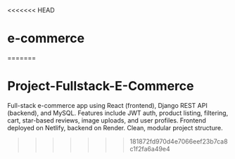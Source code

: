 <<<<<<< HEAD
# e-commerce
=======
# Project-Fullstack-E-Commerce
Full-stack e-commerce app using React (frontend), Django REST API (backend), and MySQL. Features include JWT auth, product listing, filtering, cart, star-based reviews, image uploads, and user profiles. Frontend deployed on Netlify, backend on Render. Clean, modular project structure.
>>>>>>> 181872fd970d4e7066eef23b7ca8c1f2fa6a49e4
